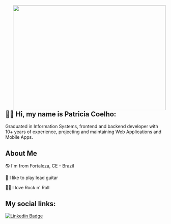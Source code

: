 <img align="right" width="480" height="329" src="https://i.pinimg.com/originals/4b/ae/e9/4baee94ad8634680ebd9cbf372f9888e.gif">


## 👋🏽  Hi, my name is Patricia Coelho:  

Graduated in Information Systems, frontend and backend developer with 10+ years of experience, projecting and maintaining Web Applications and Mobile Apps.

## About Me

🌎 I'm from Fortaleza, CE - Brazil

🎸 I like to play lead guitar

🤘🏽 I love Rock n' Roll



## My social links:


[![Linkedin Badge](https://img.shields.io/badge/-Linkedin-023DE3?style=flat-square&logo=Linkedin&logoColor=white&link=https://www.linkedin.com/in/matheusfalavigna/)](https://www.linkedin.com/in/patricia-coelho-93021615a/) 

